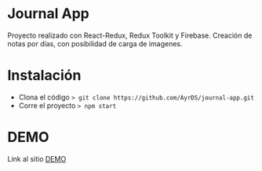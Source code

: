 # Journal App
Proyecto realizado con React-Redux, Redux Toolkit y Firebase. Creación de notas por días, con posibilidad de carga de imagenes. 

# Instalación

- Clona el código `> git clone https://github.com/AyrDS/journal-app.git`
- Corre el proyecto `> npm start`


# DEMO
Link al sitio [DEMO](https://journal-app-ayrds.netlify.app)